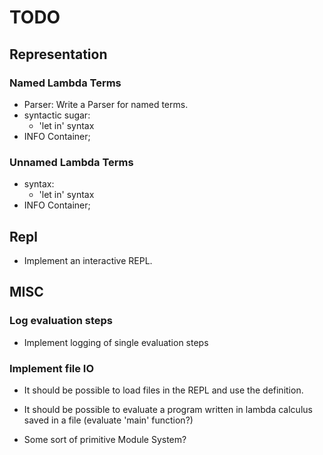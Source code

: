 # TODO

## Representation 

### Named Lambda Terms

* Parser: Write a Parser for named terms.
* syntactic sugar:
   * 'let in' syntax
* INFO Container;

### Unnamed Lambda Terms

* syntax: 
    * 'let in' syntax
* INFO Container;

## Repl

* Implement an interactive REPL.

## MISC 

### Log evaluation steps

* Implement logging of single evaluation steps

### Implement file IO

* It should be possible to load files in the REPL and use the definition.

* It should be possible to evaluate a program written in lambda calculus 
  saved in a file 
  (evaluate 'main' function?)

* Some sort of primitive Module System?


